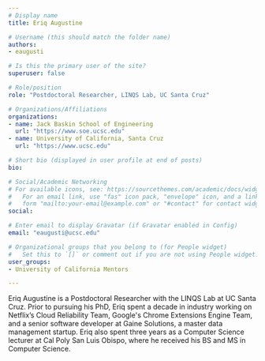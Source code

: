 ```yaml
---
# Display name
title: Eriq Augustine

# Username (this should match the folder name)
authors:
- eaugusti

# Is this the primary user of the site?
superuser: false

# Role/position
role: "Postdoctoral Researcher, LINQS Lab, UC Santa Cruz"

# Organizations/Affiliations
organizations:
- name: Jack Baskin School of Engineering
  url: "https://www.soe.ucsc.edu"
- name: University of California, Santa Cruz
  url: "https://www.ucsc.edu"

# Short bio (displayed in user profile at end of posts)
bio:

# Social/Academic Networking
# For available icons, see: https://sourcethemes.com/academic/docs/widgets/#icons
#   For an email link, use "fas" icon pack, "envelope" icon, and a link in the
#   form "mailto:your-email@example.com" or "#contact" for contact widget.
social:

# Enter email to display Gravatar (if Gravatar enabled in Config)
email: "eaugusti@ucsc.edu"

# Organizational groups that you belong to (for People widget)
#   Set this to `[]` or comment out if you are not using People widget.
user_groups:
- University of California Mentors

---
```

Eriq Augustine is a Postdoctoral Researcher with the LINQS Lab at UC Santa Cruz.
Prior to pursuing his PhD, Eriq spent a decade in industry working
on Netflix’s Cloud Reliability Team, Google's Chrome Extensions Engine Team, and a senior software developer at Gaine Solutions, a master data management startup.
Eriq also spent three years as a Computer Science lecturer at Cal Poly San Luis Obispo,
where he received his BS and MS in Computer Science.
